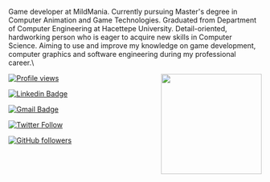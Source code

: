 Game developer at MildMania. Currently pursuing Master's degree in Computer Animation and Game Technologies. Graduated from Department of Computer Engineering at Hacettepe University. Detail-oriented, hardworking person who is eager to acquire new skills in Computer Science. Aiming to use and improve my knowledge on game development, computer graphics and software engineering during my professional career.\

<img align='right' src='https://media.giphy.com/media/bcKmIWkUMCjVm/giphy.gif' width='200"'>

[![Profile views](https://gpvc.arturio.dev/bugrahanakbulut)](https://github.com/bugrahanakbulut)

[![Linkedin Badge](https://img.shields.io/badge/-bugrahanakbulut-blue?style=flat-square&logo=Linkedin&logoColor=white&link=https://www.linkedin.com/in/bugrahan-akbulut-432709125/)](https://www.linkedin.com/in/bugrahan-akbulut-432709125/)

[![Gmail Badge](https://img.shields.io/badge/-akbulutbugrahan@gmail.com-c14438?style=flat-square&logo=Gmail&logoColor=white&link=mailto:akbulutbugrahan@gmail.com)](mailto:akbulutbugrahan@gmail.com)

[![Twitter Follow](https://img.shields.io/twitter/follow/bugrahanakbulut?label=Follow)](https://twitter.com/bugrahanakbulut?lang=en)

[![GitHub followers](https://img.shields.io/github/followers/bugrahanakbulut?label=Follow&style=social)](https://github.com/bugrahanakbulut)



